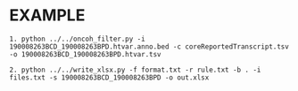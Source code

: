 EXAMPLE
====

    1. python ../../oncoh_filter.py -i 190008263BCD_190008263BPD.htvar.anno.bed -c coreReportedTranscript.tsv -o 190008263BCD_190008263BPD.htvar.tsv

    2. python ../../write_xlsx.py -f format.txt -r rule.txt -b . -i files.txt -s 190008263BCD_190008263BPD -o out.xlsx
